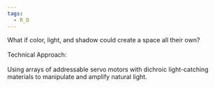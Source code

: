 ```yaml
---
tags:
  - R_D
---
```

What if color, light, and shadow could create a space all their own?​  
​  
Technical Approach: ​  
​  
Using arrays of addressable servo motors with dichroic light-catching materials to manipulate and amplify natural light.​

​